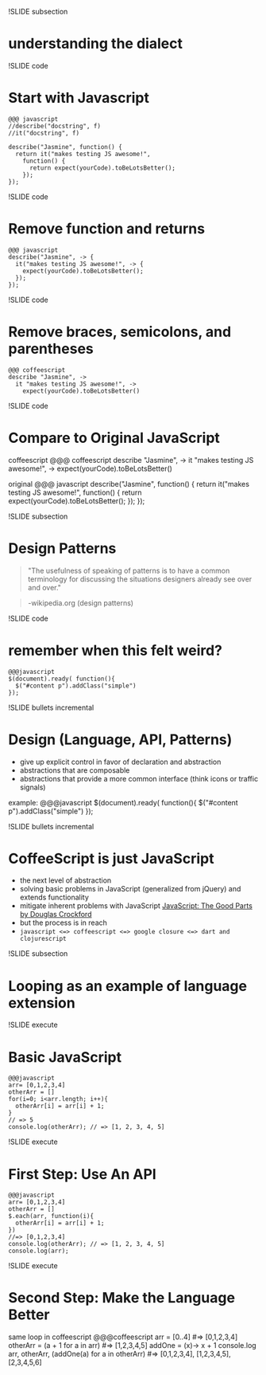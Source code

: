 !SLIDE subsection
# understanding the dialect

!SLIDE code
# Start with Javascript
    @@@ javascript
    //describe("docstring", f)
    //it("docstring", f)

    describe("Jasmine", function() {
      return it("makes testing JS awesome!",
        function() {
          return expect(yourCode).toBeLotsBetter();
        });
    });

!SLIDE code
# Remove function and returns
    @@@ javascript
    describe("Jasmine", -> {
      it("makes testing JS awesome!", -> {
        expect(yourCode).toBeLotsBetter();
      });
    });

!SLIDE code
# Remove braces, semicolons, and parentheses
    @@@ coffeescript
    describe "Jasmine", ->
      it "makes testing JS awesome!", ->
        expect(yourCode).toBeLotsBetter()

!SLIDE code
# Compare to Original JavaScript
coffeescript
    @@@ coffeescript
    describe "Jasmine", ->
      it "makes testing JS awesome!", ->
        expect(yourCode).toBeLotsBetter()

original 
    @@@ javascript
    describe("Jasmine", function() {
      return it("makes testing JS awesome!",
        function() {
          return expect(yourCode).toBeLotsBetter();
        });
    });

!SLIDE subsection
# Design Patterns
> "The usefulness of speaking of patterns is to have a common terminology for discussing the situations designers already see over and over."

> -wikipedia.org (design patterns)

!SLIDE code
# remember when this felt weird?
    @@@javascript
    $(document).ready( function(){
      $("#content p").addClass("simple")
    });

!SLIDE bullets incremental
# Design (Language, API, Patterns)
  * give up explicit control in favor of declaration and abstraction
  * abstractions that are composable
  * abstractions that provide a more common interface (think icons or traffic signals)

example:
     @@@javascript
     $(document).ready( function(){
       $("#content p").addClass("simple")
     });

!SLIDE bullets incremental
# CoffeeScript is just JavaScript
* the next level of abstraction
* solving basic problems in JavaScript (generalized from jQuery) and extends functionality
* mitigate inherent problems with JavaScript [JavaScript: The Good Parts by Douglas Crockford](http://www.amazon.com/JavaScript-Good-Parts-Douglas-Crockford/dp/0596517742/ref=sr_1_1?ie=UTF8&qid=1335356270&sr=8-1)
* but the process is in reach
* `javascript <=> coffeescript <=> google closure <=> dart and clojurescript`

!SLIDE subsection
# Looping as an example of language extension

!SLIDE execute
# Basic JavaScript
    @@@javascript
    arr= [0,1,2,3,4]
    otherArr = []
    for(i=0; i<arr.length; i++){
      otherArr[i] = arr[i] + 1;
    }
    // => 5
    console.log(otherArr); // => [1, 2, 3, 4, 5]

!SLIDE execute
# First Step: Use An API
    @@@javascript
    arr= [0,1,2,3,4]
    otherArr = []
    $.each(arr, function(i){
      otherArr[i] = arr[i] + 1;
    })
    //=> [0,1,2,3,4]
    console.log(otherArr); // => [1, 2, 3, 4, 5]
    console.log(arr);

!SLIDE execute
# Second Step: Make the Language Better
same loop in coffeescript
    @@@coffeescript
    arr = [0..4] #=> [0,1,2,3,4]
    otherArr = (a + 1 for a in arr) #=> [1,2,3,4,5]
    addOne = (x)-> x + 1
    console.log arr,
                otherArr,
                (addOne(a) for a in otherArr)
    #=> [0,1,2,3,4], [1,2,3,4,5], [2,3,4,5,6]